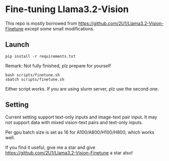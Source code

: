 # Fine-tuning Llama3.2-Vision

This repo is mostly borrowed from https://github.com/2U1/Llama3.2-Vision-Finetune except some small modifications.

## Launch

```
pip install -r requirements.txt
```

Remark: Not fully finished, plz prepare for yourself

```
bash scripts/finetune.sh
sbatch scripts/finetune.sh
```

Either script works. If you are using slurm server, plz use the second one.

## Setting

Current setting support text-only inputs and image-text pair input. It may not support data with mixed vision-text pairs and text-only inputs.

Per gpu batch size is set as 16 for A100/A800/H100/H800, which works well.

If you find it useful, give me a star and give https://github.com/2U1/Llama3.2-Vision-Finetune a star also! 